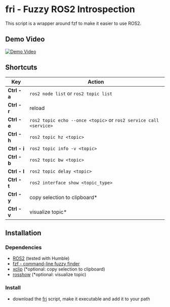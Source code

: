 # fri - Fuzzy ROS2 Introspection
This script is a wrapper around fzf to make it easier to use ROS2.
## Demo Video
[![Demo Video](https://img.youtube.com/vi/S3CM47CnZ-0/mqdefault.jpg)](https://www.youtube.com/watch?v=S3CM47CnZ-0)

## Shortcuts

| Key          | Action                                |
| ------------ | ------------------------------------- |
| **Ctrl - a** | `ros2 node list` or `ros2 topic list` |
| **Ctrl - r** | reload                                |
| **Ctrl - e** | `ros2 topic echo --once <topic>` or `ros2 service call <service>`      |
| **Ctrl - h** | `ros2 topic hz <topic>`               |
| **Ctrl - i** | `ros2 topic info -v <topic>`          |
| **Ctrl - b** | `ros2 topic bw <topic>`               |
| **Ctrl - l** | `ros2 topic delay <topic>`            |
| **Ctrl - t** | `ros2 interface show <topic_type>`    |
| **Ctrl - y** | copy selection to clipboard*          |
| **Ctrl - v** | visualize topic*                      |

## Installation
### Dependencies
* [ROS2](https://docs.ros.org/) (tested with Humble)
* [fzf - command-line fuzzy finder](https://github.com/junegunn/fzf)
* [xclip](https://github.com/astrand/xclip) (*optional: copy selection to clipboard)
* [rosshow](https://github.com/kiwicampus/rosshow) (*optional: visualize topic)
### Install
* download the [fri](./fri) script, make it executable and add it to your path